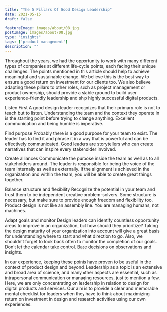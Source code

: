 ```yaml
---
title: "The 5 Pillars Of Good Design Leadership"
date: 2021-05-15
draft: false

featureImage: images/about/08.jpg
postImage: images/about/08.jpg
type: "insights"
tags: ['product management']
description: ""
---
```


Throughout the years, we had the opportunity to work with many different types of companies at different life-cycle points, each facing their unique challenges. The points mentioned in this article should help to achieve meaningful and sustainable change. We believe this is the best way to ensure a good return on investment for our clients too. We also believe adapting these pillars to other roles, such as project management or product ownership, should provide a stable ground to build user experience-friendly leadership and ship highly successful digital products.

Listen First
A good design leader recognizes that their primary role is not to teach but to listen. Understanding the team and the context they operate in is the starting point before trying to change anything. Excellent communication and being humble is imperative.

Find purpose
Probably there is a good purpose for your team to exist. The leader has to find it and phrase it in a way that is powerful and can be effectively communicated. Good leaders are storytellers who can create narratives that can inspire every stakeholder involved.

Create alliances
Communicate the purpose inside the team as well as to all stakeholders around. The leader is responsible for being the voice of the team internally as well as externally. If the alignment is achieved in the organization and within the team, you will be able to create great things together. 

Balance structure and flexibility
Recognize the potential in your team and trust them to be independent creative problem-solvers. Some structure is necessary, but make sure to provide enough freedom and flexibility too. Product design is not like an assembly line. You are managing humans, not machines. 

Adapt goals and monitor
Design leaders can identify countless opportunity areas to improve in an organization, but how should they prioritize? Taking the design maturity of your organization into account will give a great basis for understanding where to start and what direction to go. Also, we shouldn’t forget to look back often to monitor the completion of our goals. Don’t let the calendar take control. Base decisions on observations and insights.

In our experience, keeping these points have proven to be useful in the context of product design and beyond. Leadership as a topic is an extensive and broad area of science, and many other aspects are essential, such as intrapersonal communication or managing resources, just to mention a few. Here, we are only concentrating on leadership in relation to design for digital products and services. Our aim is to provide a clear and memorable mental checklist for leaders when they have to think about maximizing return on investment in design and research activities using our own experiences.